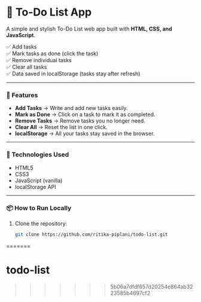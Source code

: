 
# 📝 To-Do List App

A simple and stylish To-Do List web app built with **HTML, CSS, and JavaScript**.

✅ Add tasks  
✅ Mark tasks as done (click the task)  
✅ Remove individual tasks  
✅ Clear all tasks  
✅ Data saved in localStorage (tasks stay after refresh)  

---


### 📂 Features

- **Add Tasks** → Write and add new tasks easily.
- **Mark as Done** → Click on a task to mark it as completed.
- **Remove Tasks** → Remove tasks you no longer need.
- **Clear All** → Reset the list in one click.
- **localStorage** → All your tasks stay saved in the browser.

---

### 🚀 Technologies Used

- HTML5
- CSS3
- JavaScript (vanilla)
- localStorage API

---

### 📦 How to Run Locally

1. Clone the repository:
   ```bash
   git clone https://github.com/ritika-piplani/todo-list.git
=======
# todo-list
>>>>>>> 5b06a7dfdf657d20254e864ab3223585b4697cf2
